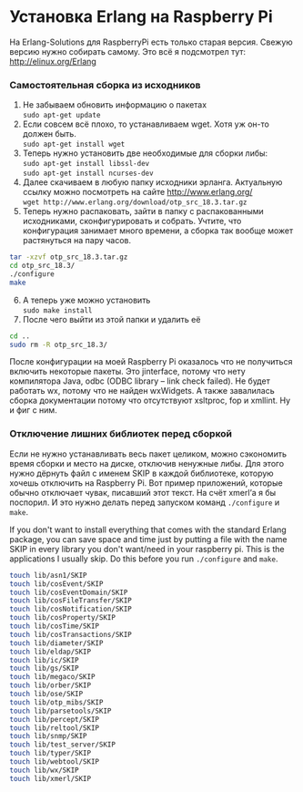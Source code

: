 # Установка Erlang на Raspberry Pi
На Erlang-Solutions для RaspberryPi есть только старая версия. Свежую версию нужно собирать самому. Это всё я подсмотрел тут: http://elinux.org/Erlang

### Самостоятельная сборка из исходников
1.	Не забываем обновить информацию о пакетах  
`sudo apt-get update`
2.	Если совсем всё плохо, то устанавливаем wget. Хотя уж он-то должен быть.  
`sudo apt-get install wget`
3.	Теперь нужно установить две необходимые для сборки либы:  
`sudo apt-get install libssl-dev`  
`sudo apt-get install ncurses-dev`
4.	Далее скачиваем в любую папку исходники эрланга. Актуальную ссылку можно посмотреть на сайте http://www.erlang.org/  
`wget http://www.erlang.org/download/otp_src_18.3.tar.gz`
5.	Теперь нужно распаковать, зайти в папку с распакованными исходниками, сконфигурировать и собрать. Учтите, что конфигурация занимает много времени, а сборка так вообще может растянуться на пару часов.
```bash
tar -xzvf otp_src_18.3.tar.gz
cd otp_src_18.3/
./configure
make
```
6.	А теперь уже можно установить  
`sudo make install`
7.	После чего выйти из этой папки и удалить её  
```bash
cd ..  
sudo rm -R otp_src_18.3/
```
После конфигурации на моей Raspberry Pi оказалось что не получиться включить некоторые пакеты. Это jinterface, потому что нету компилятора Java, odbc (ODBC library – link check failed). Не будет работать wx, потому что не найден wxWidgets. А также завалилась сборка документации потому что отсутствуют xsltproc, fop и xmllint. Ну и фиг с ним.

### Отключение лишних библиотек перед сборкой
Если не нужно устанавливать весь пакет целиком, можно сэкономить время сборки и место на диске, отключив ненужные либы. Для этого нужно дёрнуть файл с именем SKIP в каждой библиотеке, которую хочешь отключить на Raspberry Pi. Вот пример приложений, которые обычно отключает чувак, писавший этот текст. На счёт xmerl’а я бы поспорил. И это нужно делать перед запуском команд `./configure` и `make`.

If you don't want to install everything that comes with the standard Erlang package, you can save space and time just by putting a file with the name SKIP in every library you don't want/need in your raspberry pi. This is the applications I usually skip. Do this before you run `./configure` and `make`.
```bash
touch lib/asn1/SKIP
touch lib/cosEvent/SKIP
touch lib/cosEventDomain/SKIP
touch lib/cosFileTransfer/SKIP
touch lib/cosNotification/SKIP
touch lib/cosProperty/SKIP
touch lib/cosTime/SKIP
touch lib/cosTransactions/SKIP
touch lib/diameter/SKIP
touch lib/eldap/SKIP
touch lib/ic/SKIP
touch lib/gs/SKIP
touch lib/megaco/SKIP
touch lib/orber/SKIP
touch lib/ose/SKIP
touch lib/otp_mibs/SKIP
touch lib/parsetools/SKIP
touch lib/percept/SKIP
touch lib/reltool/SKIP
touch lib/snmp/SKIP
touch lib/test_server/SKIP
touch lib/typer/SKIP
touch lib/webtool/SKIP
touch lib/wx/SKIP
touch lib/xmerl/SKIP
```
